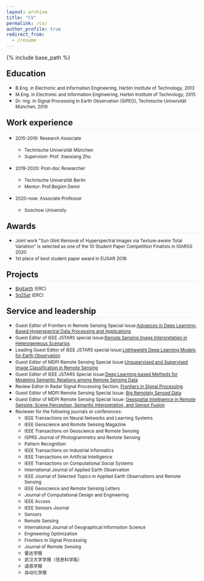 ```yaml
---
layout: archive
title: "CV"
permalink: /cv/
author_profile: true
redirect_from:
  - /resume
---
```

<style>
.page__content p {
    margin: 0 0 0em;
}
p{
    /*margin: 0;*/
    /*padding: -30;*/
    /*line-height: 15px;*/
}
/* a{
	color:#7c1313;
} */
ul{
    /*margin: 0;*/
    /*padding: -30;*/
    line-height: 15px;
    margin-block-start: 0em;
    margin-block-end: 0em;
}
ul li, ol li {
    margin-bottom: 0.em;
}
h1, h2, h3, h4, h5, h6 {
	padding-bottom: 0.2em;
	margin: 1em 0 0.5em;
	border-bottom: 2px solid #f2f3f3;
}
</style>

{% include base_path %}
<!-- [[PDF]]() -->

<h2> Education</h2> 


* <small>B.Eng. in Electronic and Information Engineering, Harbin Institute of Technology, 2013</small>
* <small>M.Eng. in Electronic and Information Engineering, Harbin Institute of Technology, 2015</small>
* <small>Dr.-Ing. in Signal Processing in Earth Observation (SiPEO), Technische Universität München, 2019</small>




<h2>Work experience</h2>


* <small>2015-2019: Research Associate</small>
  * <small>Technische Universität München</small>
  <!-- * Duties included: Tagging issues -->
  * <small>Supervisor: Prof. Xiaoxiang Zhu</small>

* <small>2019-2020: Post-doc Researcher</small>
  * <small>Technische Universität Berlin</small>
  <!-- * Duties included: Merging pull requests -->
  * <small>Mentor: Prof.Begüm Demir</small>

* <small>2020-now: Associate Professor</small>
  * <small>Soochow University</small>


<!-- Skills
======
* Skill 1
* Skill 2
  * Sub-skill 2.1
  * Sub-skill 2.2
  * Sub-skill 2.3
* Skill 3 -->

<!-- <ul>{% for post in site.publications %}
    {% include archive-single-cv.html %}
  {% endfor %}</ul> -->


<!-- <h2>Selected Publications</h2>

* <small>[Graph Relation Network: Modeling Relations between Scenes for Multi-Label Remote Sensing Image Classification and Retrieval](https://jiankang1991.github.io/publication/kang2020grn)<br> 
<b>Jian Kang</b>, Ruben Fernandez-Beltran, Danfeng Hong, Jocelyn Chanussot, Antonio Plaza.
<i>IEEE Transactions on Geoscience and Remote Sensing</i>. <b>TGRS</b>, 2020.</small>

* <small>[Deep Hashing based on Class-Discriminated Neighborhood Embedding](https://jiankang1991.github.io/publication/kang2020cdne) <br> 
<b>Jian Kang</b>, Ruben Fernandez-Beltran, Zhen Ye, Xiaohua Tong, Antonio Plaza.
<i>IEEE Journal of Selected Topics in Applied Earth Observations and Remote Sensing</i>. <b>JSTARS</b>, 2020.</small>

* <small>[Graph-Induced Aligned Learning on Subspaces for Hyperspectral and Multispectral Data](https://jiankang1991.github.io/publication/hong2020gia) <br> 
Danfeng Hong, <b>Jian Kang*</b>, Naoto Yokoya, Jocelyn Chanussot.
<i>IEEE Transactions on Geoscience and Remote Sensing</i>. <b>TGRS</b>, 2020.</small>

* <small>[Deep Unsupervised Embedding for Remotely Sensed Images Based on Spatially Augmented Momentum Contrast](https://jiankang1991.github.io/publication/kang2020due) <br> 
<b>Jian Kang</b>, Ruben Fernandez-Beltran, Puhong Duan, Sicong Liu, Antonio Plaza.
<i>IEEE Transactions on Geoscience and Remote Sensing</i>. <b>TGRS</b>, 2020.</small>

* <small>[Robust Fine Registration of Multisensor Remote Sensing Images Based on Enhanced Subpixel Phase Correlation](https://jiankang1991.github.io/publication/kang2020rfr) <br> 
Zhen Ye, <b>Jian Kang*</b>, Jing Yao, Wenping Song, Sicong Liu, Xin Luo, Yusheng Xu, Xiaohua Tong.
<i>Sensors</i>. 2020.</small>

* <small>[High-Rankness Regularized Semi-Supervised Deep Metric Learning for Remote Sensing Imagery](https://jiankang1991.github.io/publication/kang2020smdml) <br> 
<b>Jian Kang</b>, Ruben Fernandez-Beltran, Zhen Ye, Xiaohua Tong, Pedram Ghamisi, Antonio Plaza.
<i>Remote Sensing</i>. 2020.</small>

* <small>[Deep Metric Learning based on Scalable Neighborhood Components for Remote Sensing Scene Characterization](https://jiankang1991.github.io/publication/kang2020dml) <br> 
<b>Jian Kang</b>, Ruben Fernandez-Beltran, Zhen Ye, Xiaohua Tong, Pedram Ghamisi, Antonio Plaza.
<i>IEEE Transactions on Geoscience and Remote Sensing</i>. <b>TGRS</b>, 2020.</small>

* <small>[Learning Convolutional Sparse Coding on Complex Domain for Interferometric Phase Restoration](https://jiankang1991.github.io/publication/kang2020comcsc) <br> 
<b>Jian Kang</b>, Danfeng Hong, Jialin Liu, Gerald Baier, Naoto Yokoya, Begüm Demir.
<i>IEEE Transactions on Neural Networks and Learning Systems</i>. <b>TNNLS</b>, 2020.</small>

* <small>[Multipass SAR Interferometry Based on Total Variation Regularized Robust Low Rank Tensor Decomposition](https://jiankang1991.github.io/publication/kang2020Multipass) <br> 
<b>Jian Kang</b>, Yuanyuan Wang, Xiao Xiang Zhu.
<i>IEEE Transactions on Geoscience and Remote Sensing</i>. <b>TGRS</b>, 2020.</small>

* <small>[Building instance classification using street view images](https://jiankang1991.github.io/publication/kang2018building) <br> 
<b>Jian Kang</b>, Marco Körner, Yuanyuan Wang, Hannes Taubenböck, Xiao Xiang Zhu.
<i>ISPRS journal of photogrammetry and remote sensing</i>. <b>ISPRS</b>, 2018.</small>

* <small>[Object-based multipass InSAR via robust low-rank tensor decomposition](https://jiankang1991.github.io/publication/kang2018object) <br> 
<b>Jian Kang</b>, Yuanyuan Wang, Michael Schmitt, Xiao Xiang Zhu.
<i>IEEE Transactions on Geoscience and Remote Sensing</i>. <b>TGRS</b>, 2018.

* <small>[Robust object-based multipass InSAR deformation reconstruction](https://jiankang1991.github.io/publication/kang2017robust) <br> 
<b>Jian Kang</b>, Yuanyuan Wang, Marco Körner, Xiao Xiang Zhu.
<i>IEEE Transactions on Geoscience and Remote Sensing</i>. <b>TGRS</b>, 2017.</small> -->

<!-- <h2>Talks</h2>


  <small><ul>{% for post in site.talks %}
    {% include archive-single-talk-cv.html %}
  {% endfor %}</ul></small>



<h2>Teaching</h2>


  <small><ul>{% for post in site.teaching %}
    {% include archive-single-cv.html %}
  {% endfor %}</ul></small> -->


<h2>Awards</h2>

* <small>Joint work "Sun Glint Removal of Hyperspectral Images via Texture-aware Total Variation" is selected as one of the 10 Student Paper Competition Finalists in IGARSS 2020</small>
* <small>1st place of best student paper award in EUSAR 2018</small>

<h2>Projects</h2>

* <small>[BigEarth](http://bigearth.net/) (ERC)</small>
* <small>[So2Sat](http://www.so2sat.eu/) (ERC)</small>

<h2>Service and leadership</h2>

* <small>Guest Editor of Frontiers in Remote Sensing Special Issue:[Advances in Deep Learning-Based Hyperspectral Data Processing and Applications](https://www.frontiersin.org/research-topics/45829/advances-in-deep-learning-based-hyperspectral-data-processing-and-applications)</small>
* <small>Guest Editor of IEEE JSTARS special issue:[Remote Sensing Image Interpretation in Heterogeneous Scenarios](https://4d8xuv2577wggnmowfwzehpo-wpengine.netdna-ssl.com/wp-content/uploads/2022/06/Call_for_Paper_Remote-Sensing-Image-Interpretation-in-Heterogeneous-Scenarios.pdf)</small>
* <small>Leading Guest Editor of IEEE JSTARS special issue:[Lightweight Deep Learning Models for Earth Observation](https://4d8xuv2577wggnmowfwzehpo-wpengine.netdna-ssl.com/wp-content/uploads/2022/03/CFP_-Lightweight-Deep-Learning-Models-for-Earth-Observation.pdf)</small>
* <small>Guest Editor of MDPI Remote Sensing Special Issue:[Unsupervised and Supervised Image Classification in Remote Sensing](https://www.mdpi.com/journal/remotesensing/special_issues/unsupervised_image_classification)</small>
* <small>Guest Editor of IEEE JSTARS Special Issue:[Deep Learning-based Methods for Modeling Semantic Relations among Remote Sensing Data](https://4d8xuv2577wggnmowfwzehpo-wpengine.netdna-ssl.com/wp-content/uploads/2021/03/CFP-Deep-Learning-based-Methods-for-Modeling-Semantic-Relations-among-Remote-Sensing-Data.pdf)</small>
* <small>Review Editor in Radar Signal Processing Section, [Frontiers in Signal Processing](https://www.frontiersin.org/).</small>
* <small>Guest Editor of MDPI Remote Sensing Special Issue: [Big Remotely Sensed Data](https://www.mdpi.com/journal/remotesensing/special_issues/big_remotely_sensed_data)</small>
* <small>Guest Editor of MDPI Remote Sensing Special Issue: [Geospatial Intelligence in Remote Sensing: Scene Perception, Semantic Interpretation, and Sensor Fusion](https://www.mdpi.com/journal/remotesensing/special_issues/Geospatial_Intelligence)</small>
* <small>Reviewer for the following journals or conferences:</small>
  * <small>IEEE Transactions on Neural Networks and Learning Systems</small>
  * <small>IEEE Geoscience and Romote Sensing Magazine</small>
  * <small>IEEE Transactions on Geoscience and Romote Sensing</small>
  * <small>ISPRS Journal of Photogrammetry and Remote Sensing</small>
  * <small>Pattern Recognition</small>
  * <small>IEEE Transactions on Industrial Informatics</small>
  * <small>IEEE Transactions on Artificial Intelligence</small>
  * <small>IEEE Transactions on Computational Social Systems</small>
  * <small>International Journal of Applied Earth Observation</small>
  * <small>IEEE Journal of Selected Topics in Applied Earth Observations and Remote Sensing</small>
  * <small>IEEE Geoscience and Remote Sensing Letters</small>
  * <small>Journal of Computational Design and Engineering</small>
  * <small>IEEE Access</small>
  * <small>IEEE Sensors Journal</small>
  * <small>Sensors</small>
  * <small>Remote Sensing</small>
  * <small>International Journal of Geographical Information Science</small>
  * <small>Engineering Optimization</small>
  * <small>Frontiers in Signal Processing</small>
  * <small>Journal of Remote Sensing</small>
  * <small>雷达学报</small>
  * <small>武汉大学学报（信息科学版）</small>
  * <small>遥感学报</small>
  * <small>自动化学报</small>
